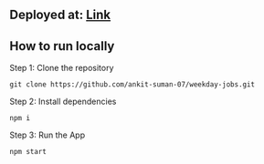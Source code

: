 ## Deployed at: [Link](https://weekday-jobs-liart.vercel.app/)

## How to run locally

Step 1: Clone the repository
```
git clone https://github.com/ankit-suman-07/weekday-jobs.git
```
Step 2: Install dependencies
```
npm i
```

Step 3: Run the App
```
npm start
```
